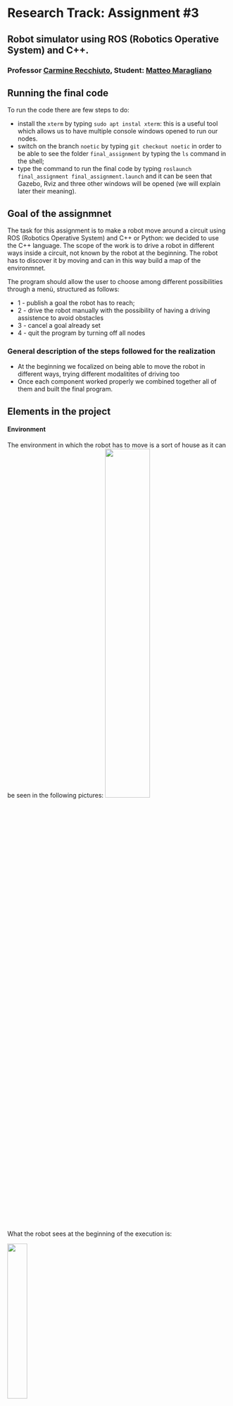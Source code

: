 # Research Track: Assignment #3
## Robot simulator using ROS (Robotics Operative System) and C++.

### Professor [Carmine Recchiuto](https://github.com/CarmineD8), Student: [Matteo Maragliano](https://github.com/mmatteo-hub)

## Running the final code
To run the code there are few steps to do:
* install the `xterm` by typing `sudo apt instal xterm`: this is a useful tool which allows us to have multiple console windows opened to run our nodes.
* switch on the branch `noetic` by typing `git checkout noetic` in order to be able to see the folder `final_assignment` by typing the `ls` command in the shell;
* type the command to run the final code by typing `roslaunch final_assignment final_assignment.launch` and it can be seen that Gazebo, Rviz and three other windows will be opened (we will explain later their meaning).

## Goal of the assignmnet
The task for this assignment is to make a robot move around a circuit using ROS (Robotics Operative System) and C++ or Python: we decided to use the C++ language. The scope of the work is to drive a robot in different ways inside a circuit, not known by the robot at the beginning. The robot has to discover it by moving and can in this way build a map of the environmnet.

The program should allow the user to choose among different possibilities through a menù, structured as follows:
* 1 - publish a goal the robot has to reach;
* 2 - drive the robot manually with the possibility of having a driving assistence to avoid obstacles
* 3 - cancel a goal already set
* 4 - quit the program by turning off all nodes

### General description of the steps followed for the realization
* At the beginning we focalized on being able to move the robot in different ways, trying different modalitites of driving too
* Once each component worked properly we combined together all of them and built the final program.

## Elements in the project
#### Environment
The environment in which the robot has to move is a sort of house as it can be seen in the following pictures:
<img src="https://user-images.githubusercontent.com/62358773/149616513-6e7db4f1-c535-422c-abcd-b51214507905.jpg" width=45%, height=45%>

What the robot sees at the beginning of the execution is:

<img src="https://user-images.githubusercontent.com/62358773/149616590-1febce2a-1430-4153-904a-af2a20ae96a1.jpg" width=30%, height=30%>

The robot is provided of laser scan (the red lines in the picture) able to detect obstacles; it has the possibility of building the map it is moving into by the `gmapping` package which runs together with the simulation: as we can see the *white* part of the map is the one that has already been discovered by the robot.

In the figure it can be already seen the origin of the map, used in a Cartesian plane reference, in which the robot can hold its reference to locate itself in the environment.

#### Robot
The robot is

<img src="https://user-images.githubusercontent.com/62358773/149632556-e0e598cd-1287-404e-88b2-71a23a20fb0f.jpg" width=25%, height=25%>

which has 720 sensors distributed into the 180° frontal view.
The sensor are useful to detect obstacles and were divided into 5 different groups with the same size (144 in each one):
Starting from the 0-th numbered to the 719-th we have:
* right
* front right
* front
* front left
* left

They are used while the robot has to avoid obstacles, in particular we used them inside the manual drive function.

The robot has the possibility to drive into every direction, in particular
* go straight
* turn on its position (z axe) both on the right or on the left
* turn while going straight

## Flowchart of the program
While everything is running in the program, we can build a graph of all nodes connected with eachother to better understand the behaviour; this can be done automatically by the `rosrun rqt_graph rqt_graph` command. The output is:
<img src="https://user-images.githubusercontent.com/62358773/149840202-a3fd86f7-4573-4f52-9ea7-c1bc809b88ca.jpg" width=100%, height=100%>

## Structure of the code
The code has two main nodes:
* UI node
* service node

Here we summarise the main steps computed during the execution:

* The first node has the aim to take the user choice on the modality of driving;
* then it passes the input to the second node by a service;
* once the service node takes the input there is a switch to determine the correct modality for the robot drive.

In orde to avoid problems in terms of synchronization between the callback functioncs we decided to manage all the parts of the code requiring a user choice inside the *UI_node*; the only function that was left into the *service_node* is the one to insert the position of the goal to be reached.

This was done to prevent other threads to stop their execution while waiting for the user to insert a specific character to end that callback.

### Output of the code
##### Windows
When the program runs there are several windows opened, here we explain their meaning:
* Gazebo, a robot simulation environment in which we can already seen all the map for our robot
* Rviz, the window which allows the user see what the robot sees; in this one we cannot see the all map but only the part already discovered by the robot.
* 3 other windows, like terminals:
	* UI node, to print the menù and take the user choice;
	* service node, to print informations about the robot and take the user input for the goal to be rached;
	* teleop twist keyboard, a node running to allow the user drive the robot through the keyboard. This node is always active but can publish only when the manual drive modality in on, in all other cases it does not interfer with the program execution.

##### Map
The final map built by the robot is the following, as we can expect is

<img src="https://user-images.githubusercontent.com/62358773/149633437-857b4271-3597-4696-bff6-a2423921181e.jpg" width=25%, height=25%>

Once the robot receives the input to go to a specific goal it computes a previous path but it cannot know a-priori the presence of obstacles; only after having the all map it can compute an accurate path also avoiding obstacles.

As an example we put the comparison between the path computed, more or less, starting from the same position, in two cases: the first with the map to be discovered and the second with the all map already discovered:

<img src="https://user-images.githubusercontent.com/62358773/149633440-5efdcfaa-26ed-4fe7-94a8-a829c2bb5558.jpg" width=40%, height=40%> <img src="https://user-images.githubusercontent.com/62358773/149633439-68fe7334-809e-4bce-ba1a-cbf0c28af29a.jpg" width=40%, height=40%>

It can be clearly seen the difference between the two cases. Of course when the robot does not know exactly the map it re-computes the path every time a danger obstacle on its road is detected.

## Pseudocode
#### Distance from obstacle
This is the function used by the robot to determine the presence and the distance of an obstacle inside the map when it is discovered.
```cpp
dist = 30;
	
for(every element in the array)
	if(distance i-th less than my actual min dist)
		update the distance with this value
```

#### Driving assistance
This function allows the user have some prints to better understand what the robot sees inside the map and what can do or cannot. Using this function the robot is also stopped automatically when it is dangerously near an obstacle.

Sicne there is the possibility to disable it, those functionalities are not available when it is not used, so the robot may crash because of the non-presence of au automatic control.
```cpp
if(assistance driving enabled)
	fill the array

	if(distance in front less than th)
		if(robot has to go straight)
			stop the robot

	if(distance in front right less than th)
		if(robot has to go on the right while straight)
			stop the robot

	if(distance in right less than th)
		if(robot has to turn on the right)
			stop the robot

	if(distance in front left less than th)
		if(robot has to go on the left while straight)
			stop the robot

	if(distance in left less than th)
		if(robot has to turn on the left)
			stop the robot
```

If we check the main function we can see almost all the function used:
#### main: UI_node
```cpp
int main(int argc, char ** argv)
{
	// initialising the node
	ros::init(argc, argv, "UI");
	// defining a node handle
	ros::NodeHandle nh;
	
	// call the service with the client
	client = nh.serviceClient<final_assignment::Service>("/service");
	
	// spin the prorgram
	// ros::spin() not used since there is not a topic to subscribe to which enables the spin mode
	
	while(ros::ok())
	{
		// call the function to manage the choice of the user for the behaviour of the robot
		callBack();
		ros::spinOnce();
	}
	
	return 0;
}
```
Inside the *callBack()* it is managed the user input choice and then processed by a *switch case*. It is not used the *ros::spin()* command since there is not a periodic topic to subscribe to.

Inside the *callBack()* function it is also called the function to activate the manual drive:
```cpp
// function to show the menù and give the input
void callBack()
{
	// defining a variable s of type final_assignment::Service
	final_assignment::Service s;
	
	// define a variable to publish
	move_base_msgs::MoveBaseGoal goal;
	
	// defining a char to use to store the input
	char inputUsr;
	
	// show the menù
	menu();
	
	// getting the keyboard input
	std::cin >> inputUsr;
	
	// check if the input is the manual drive one
	if(inputUsr == '2')
	{
		system("clear");
		// call the function to manage the choice for the manual drive
		manuallyDrive();
	}

	// clear the output to print again in a white background
	system("clear");

	// put the input on the request of the server
	s.request.input = inputUsr;
	// waut for the existance of the server
	client.waitForExistence();
	// call the server
	client.call(s);
}
```
The *manuallyDrive()* function is a switch in which it is called the client again and it is passed the option to have the *driving assistance* or not, thus avoiding the problems we talked about before.

#### main: service_node
```cpp
// main
int main(int argc, char ** argv)
{
	// initialising the node
	ros::init(argc, argv, "service");
	// defining a node handle
	ros::NodeHandle nh;
	
	// advertise the service
	// advertise the service and call the function
	ros::ServiceServer service = nh.advertiseService("/service", setDriveMod);
	
	// advertise topics
	// advertise the topic move_base/goal for setting the goal
	pub = nh.advertise<move_base_msgs::MoveBaseActionGoal>("/move_base/goal", 1);
	
	// advertise the topic move_base/cancel for cancelling the goal
	pubCancel = nh.advertise<actionlib_msgs::GoalID>("/move_base/cancel", 1);
	
	// advertise the topic cmd_vel
	pubV = nh.advertise<geometry_msgs::Twist>("/cmd_vel", 1);
	
	// subscribe to the topic feedback to have the status always available and updated
	ros::Subscriber sub = nh.subscribe("/move_base/feedback", 1, takeStatus);
	
	// subscribe to the topic goal to have the current status always available and updated
	ros::Subscriber subG = nh.subscribe("/move_base/goal", 1, currGoal);
	
	// subscribe to the topic prov_cmd_vel to have the value of the velocity
	ros::Subscriber subV = nh.subscribe("/my_cmd_vel", 1, takeVel);
	
	// subscribe to the topic scan to have the value of the laser to avoid obstacles
	ros::Subscriber subL = nh.subscribe("/scan", 1, driveAssist);
	
	// spin the program
	ros::spin();
	
	return 0;
}
```
Here we have lots of different functions and topics we subscribed to, in particulare:
* setDriveMod: a function in which it is used a *switch case* to determine the choice (inserted and passed throug the client).

We put only the case in which we choose the goal:
```cpp
// switch to choose what to do given a certain input
bool setDriveMod (final_assignment::Service::Request &req, final_assignment::Service::Response &res)
{
	switch(req.input)
	{	
		// publish a position (x y)
		case '1':
			system("clear");
			
			// give some instructions
			menu();

			//defining the variables to store the input
			float inX,inY;

			// get the value by the user
			std::cin >> inX >> inY;
			
			// clear the output to print again in a white background
			system("clear");
			
			// function to set the params
			setPoseParams(inX,inY);
	
			break;
			
		// ... other cases not inserted here ...
```
... and here we put the function to set the parameters goal. It is important to set also the *frame_id* and and the *orientation* whose module has to be 1 *(x=y=z=0, w=1)*.
```cpp
// function to set the parameters to the right field of the variable to publish
void setPoseParams(float inX, float inY)
{
	move_base_msgs::MoveBaseActionGoal pose;

	// set the value (x y) to the x and y field of the variable pose
	pose.goal.target_pose.pose.position.x = inX;
	pose.goal.target_pose.pose.position.y = inY;
			
	// set the frame_id
	pose.goal.target_pose.header.frame_id = "map";
	
	// set the quaternion module equal to 1
	pose.goal.target_pose.pose.orientation.w = 1;
	
	// publish the target chosen
	pub.publish(pose);
	
	// set the goal flag
	G = true;
}
```
We do not put other code here but we explain the meaning of each function
* takeStatus: used to haved always the position of the robot updated
* currGoal: used to have stored the input for the goal; it also implements the control for the robot to check if the goal has been reached.
* takeVel: used to have always the velocity parameters updated;
* driveAssist: used to have the assistance while driving the robot by keyboard enabled;
* cancelGoal: not present inside the main but very useful; it is called when the user wants to cancel a goal.

### Service structure
To have a general but complete vision of the code we put also the structure of the simple service implemented:
```cpp
// request
char input
```
It is composed only by a request in which it is passed the user choice.

## Future improvements
It is a simple structure for the code even if there are many function to manage. A possible improvement can be the possibility of storing the map already seen and make it available in a future simulation to optimize the time to find a path for a goal.
